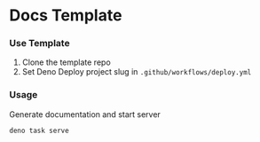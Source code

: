 # Docs Template

### Use Template

1. Clone the template repo
2. Set Deno Deploy project slug in `.github/workflows/deploy.yml`

### Usage

Generate documentation and start server

```bash
deno task serve
```

